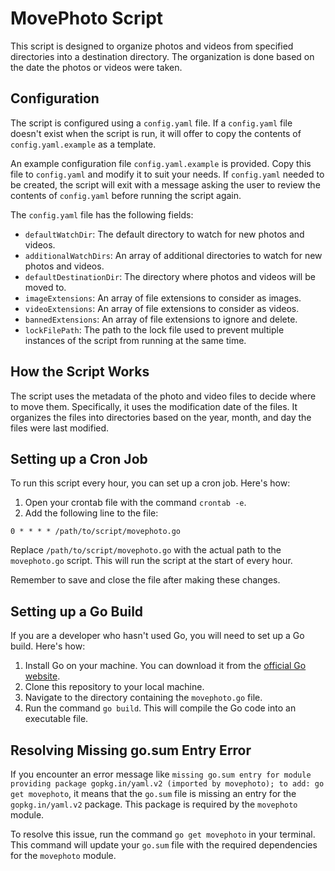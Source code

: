 # MovePhoto Script

This script is designed to organize photos and videos from specified directories into a destination directory. The organization is done based on the date the photos or videos were taken.

## Configuration

The script is configured using a `config.yaml` file. If a `config.yaml` file doesn't exist when the script is run, it will offer to copy the contents of `config.yaml.example` as a template. 

An example configuration file `config.yaml.example` is provided. Copy this file to `config.yaml` and modify it to suit your needs. If `config.yaml` needed to be created, the script will exit with a message asking the user to review the contents of `config.yaml` before running the script again.

The `config.yaml` file has the following fields:

- `defaultWatchDir`: The default directory to watch for new photos and videos.
- `additionalWatchDirs`: An array of additional directories to watch for new photos and videos.
- `defaultDestinationDir`: The directory where photos and videos will be moved to.
- `imageExtensions`: An array of file extensions to consider as images.
- `videoExtensions`: An array of file extensions to consider as videos.
- `bannedExtensions`: An array of file extensions to ignore and delete.
- `lockFilePath`: The path to the lock file used to prevent multiple instances of the script from running at the same time.

## How the Script Works

The script uses the metadata of the photo and video files to decide where to move them. Specifically, it uses the modification date of the files. It organizes the files into directories based on the year, month, and day the files were last modified.

## Setting up a Cron Job

To run this script every hour, you can set up a cron job. Here's how:

1. Open your crontab file with the command `crontab -e`.
2. Add the following line to the file:

```
0 * * * * /path/to/script/movephoto.go
```

Replace `/path/to/script/movephoto.go` with the actual path to the `movephoto.go` script. This will run the script at the start of every hour.

Remember to save and close the file after making these changes.

## Setting up a Go Build

If you are a developer who hasn't used Go, you will need to set up a Go build. Here's how:

1. Install Go on your machine. You can download it from the [official Go website](https://golang.org/dl/).
2. Clone this repository to your local machine.
3. Navigate to the directory containing the `movephoto.go` file.
4. Run the command `go build`. This will compile the Go code into an executable file.

## Resolving Missing go.sum Entry Error

If you encounter an error message like `missing go.sum entry for module providing package gopkg.in/yaml.v2 (imported by movephoto); to add: go get movephoto`, it means that the `go.sum` file is missing an entry for the `gopkg.in/yaml.v2` package. This package is required by the `movephoto` module.

To resolve this issue, run the command `go get movephoto` in your terminal. This command will update your `go.sum` file with the required dependencies for the `movephoto` module.
